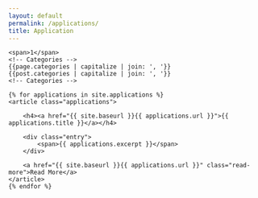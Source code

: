 ```yaml
---
layout: default
permalink: /applications/
title: Application
---
```


<div class="posts font-small">

    <span>1</span>
    <!-- Categories -->
    {{page.categories | capitalize | join: ', '}}
    {{post.categories | capitalize | join: ', '}}
    <!-- Categories -->

    {% for applications in site.applications %}
    <article class="applications">

        <h4><a href="{{ site.baseurl }}{{ applications.url }}">{{ applications.title }}</a></h4>

        <div class="entry">
            <span>{{ applications.excerpt }}</span>
        </div>

        <a href="{{ site.baseurl }}{{ applications.url }}" class="read-more">Read More</a>
    </article>
    {% endfor %}
</div>
